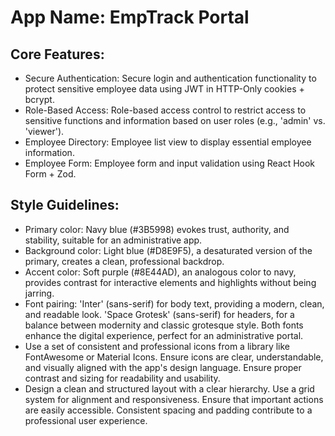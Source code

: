 # **App Name**: EmpTrack Portal

## Core Features:

- Secure Authentication: Secure login and authentication functionality to protect sensitive employee data using JWT in HTTP-Only cookies + bcrypt.
- Role-Based Access: Role-based access control to restrict access to sensitive functions and information based on user roles (e.g., 'admin' vs. 'viewer').
- Employee Directory: Employee list view to display essential employee information.
- Employee Form: Employee form and input validation using React Hook Form + Zod.

## Style Guidelines:

- Primary color: Navy blue (#3B5998) evokes trust, authority, and stability, suitable for an administrative app.
- Background color: Light blue (#D8E9F5), a desaturated version of the primary, creates a clean, professional backdrop.
- Accent color: Soft purple (#8E44AD), an analogous color to navy, provides contrast for interactive elements and highlights without being jarring.
- Font pairing: 'Inter' (sans-serif) for body text, providing a modern, clean, and readable look. 'Space Grotesk' (sans-serif) for headers, for a balance between modernity and classic grotesque style. Both fonts enhance the digital experience, perfect for an administrative portal.
- Use a set of consistent and professional icons from a library like FontAwesome or Material Icons. Ensure icons are clear, understandable, and visually aligned with the app's design language. Ensure proper contrast and sizing for readability and usability.
- Design a clean and structured layout with a clear hierarchy. Use a grid system for alignment and responsiveness. Ensure that important actions are easily accessible. Consistent spacing and padding contribute to a professional user experience.